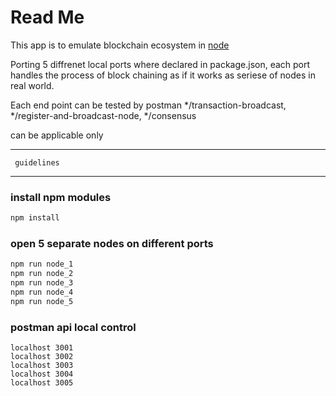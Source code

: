 # Read Me

This app is to emulate blockchain ecosystem in [node](http://nodejs.org)

Porting 5 diffrenet local ports where declared in package.json, each port handles the process of block chaining as if it works as seriese of nodes in real world.

Each end point can be tested by postman 
*/transaction-broadcast, */register-and-broadcast-node, */consensus 

can be applicable only 

***
     guidelines
***

### install npm modules

```bash
npm install
```

### open 5 separate nodes on different ports 

```bash
npm run node_1
npm run node_2
npm run node_3
npm run node_4
npm run node_5
```

### postman api local control  

```console
localhost 3001
localhost 3002
localhost 3003
localhost 3004
localhost 3005
```

